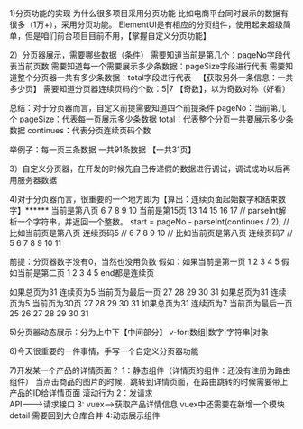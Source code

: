 1)分页功能的实现
为什么很多项目采用分页功能 比如电商平台同时展示的数据有很多（1万+），采用分页功能。
ElementUI是有相应的分页组件，使用起来超级简单，但是咱们前台项目目前不用，【掌握自定义分页功能】

2）分页器展示，需要哪些数据（条件）
需要知道当前是第几个：pageNo字段代表当前页数
需要知道每一个需要展示多少条数据：pageSize字段进行代表
需要知道整个分页器一共有多少条数据：total字段进行代表--【获取另外一条信息：一共多少页】
需要知道分页器连续页码的个数：5|7 【奇数】，以为奇数对称（好看）

总结：对于分页器而言，自定义前提需要知道四个前提条件
pageNo：当前第几个
pageSize：代表每一页展示多少条数据
total：代表整个分页一共要展示多少条数据
continues：代表分页连续页码个数

举例子：每一页三条数据 一共91条数据 【一共31页】


3）自定义分页器，在开发的时候先自己传递假的数据进行调试，调试成功以后再用服务器数据

4)对于分页器而言，很重要的一个地方即为【算出：连续页面起始数字和结束数字】******
当前是第八页
6 7 8 9 10
当前是第15页
13 14 15 16 17
       // parseInt解析一个字符串，并返回一个整数。
      start = pageNo - parseInt(continues / 2);
        // 比如当前页是第八页 连续页码5
        // 6 7 8 9 10
        // 比如当前页是第八页 连续页码7
        // 5 6 7 8 9 10 11

前提：分页器数字没有0，当然也没用负数
假如：如果当前是第一页
1 2 3 4 5
假如当前是第二页 
1 2 3 4 5
end都是连续页

如果总页为31 连续页为5 当前页为最后一页
       27 28 29 30 31
如果总页为31 连续页为5 当前页为30页
       27 28 29 30 31
如果总页为31 连续页为7 当前页为最后一页
     25 26 27 28 29 30 31


5)分页器动态展示：分为上中下【中间部分】
v-for:数组|数字|字符串|对象

6)今天很重要的一件事情，手写一个自定义分页器功能

7)开发某一个产品的详情页面？
1：静态组件（详情页的组件：还没有注册为路由组件）
当点击商品的图片的时候，跳转到详情页面，在路由跳转的时候需要带上产品的ID给详情页面
滚动行为
2：发请求  
API--->请求接口
3: vuex-->获取产品详情信息
vuex中还需要在新增一个模块detail
需要回到大仓库合并
4:动态展示组件